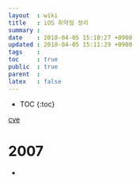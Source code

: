 ```yaml
---
layout  : wiki
title   : iOS 취약점 정리
summary : 
date    : 2018-04-05 15:10:27 +0900
updated : 2018-04-05 15:11:29 +0900
tags    : 
toc     : true
public  : true
parent  : 
latex   : false
---
```

* TOC
{:toc}

[cve](https://www.cvedetails.com/product/15556/Apple-Iphone-Os.html?vendor_id=49)

# 2007

- 
